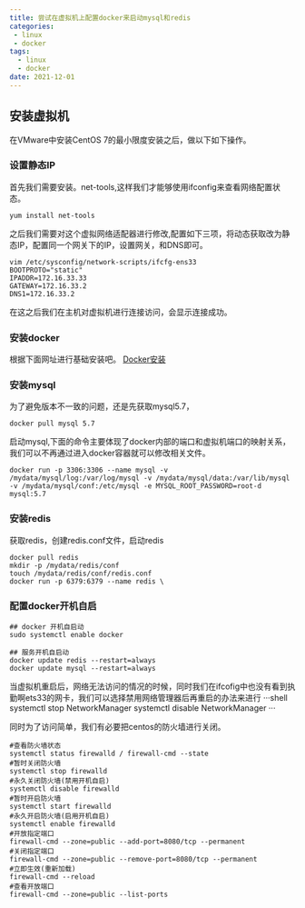 ```yaml
---
title: 尝试在虚拟机上配置docker来启动mysql和redis
categories: 
 - linux
 - docker
tags:
  - linux
  - docker
date: 2021-12-01
---
```


## 安装虚拟机
在VMware中安装CentOS 7的最小限度安装之后，做以下如下操作。
### 设置静态IP

首先我们需要安装。net-tools,这样我们才能够使用ifconfig来查看网络配置状态。
```shell
yum install net-tools
```
之后我们需要对这个虚拟网络适配器进行修改,配置如下三项，将动态获取改为静态IP，配置同一个网关下的IP，设置网关，和DNS即可。
```
vim /etc/sysconfig/network-scripts/ifcfg-ens33 
BOOTPROTO="static"
IPADDR=172.16.33.33
GATEWAY=172.16.33.2
DNS1=172.16.33.2
```

在这之后我们在主机对虚拟机进行连接访问，会显示连接成功。



### 安装docker
根据下面网址进行基础安装吧。
[Docker安装](https://docs.docker.com/engine/install/centos/)

### 安装mysql
为了避免版本不一致的问题，还是先获取mysql5.7，
```shell
docker pull mysql 5.7
```

启动mysql,下面的命令主要体现了docker内部的端口和虚拟机端口的映射关系，我们可以不再通过进入docker容器就可以修改相关文件。
```shell
docker run -p 3306:3306 --name mysql -v /mydata/mysql/log:/var/log/mysql -v /mydata/mysql/data:/var/lib/mysql -v /mydata/mysql/conf:/etc/mysql -e MYSQL_ROOT_PASSWORD=root-d mysql:5.7
```

### 安装redis
获取redis，创建redis.conf文件，启动redis

```shell
docker pull redis
mkdir -p /mydata/redis/conf
touch /mydata/redis/conf/redis.conf
docker run -p 6379:6379 --name redis \
```

### 配置docker开机自启
```shell
## docker 开机自启动
sudo systemctl enable docker

## 服务开机自启动
docker update redis --restart=always
docker update mysql --restart=always
```

当虚拟机重启后，网络无法访问的情况的时候，同时我们在ifcofig中也没有看到执勤啊ets33的网卡，我们可以选择禁用网络管理器后再重启的办法来进行
···shell
systemctl stop NetworkManager
systemctl disable NetworkManager
···

同时为了访问简单，我们有必要把centos的防火墙进行关闭。

```shell
#查看防火墙状态	
systemctl status firewalld / firewall-cmd --state	
#暂时关闭防火墙	
systemctl stop firewalld	
#永久关闭防火墙(禁用开机自启)	
systemctl disable firewalld	
#暂时开启防火墙	
systemctl start firewalld	
#永久开启防火墙(启用开机自启)	
systemctl enable firewalld	
#开放指定端口	
firewall-cmd --zone=public --add-port=8080/tcp --permanent	
#关闭指定端口	
firewall-cmd --zone=public --remove-port=8080/tcp --permanent	
#立即生效(重新加载)	
firewall-cmd --reload	
#查看开放端口	
firewall-cmd --zone=public --list-ports	
```
